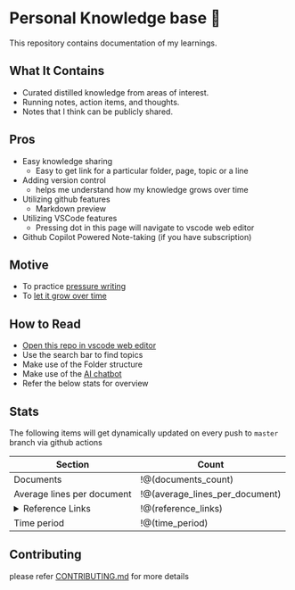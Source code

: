 # Personal Knowledge base 🧠
This repository contains documentation of my learnings.

## What It Contains
- Curated distilled knowledge from areas of interest.
- Running notes, action items, and thoughts.
- Notes that I think can be publicly shared.

## Pros
- Easy knowledge sharing
    - Easy to get link for a particular folder, page, topic or a line
- Adding version control
    - helps me understand how my knowledge grows over time
- Utilizing github features
    - Markdown preview
- Utilizing VSCode features
    - Pressing dot in this page will navigate to vscode web editor
- Github Copilot Powered Note-taking (if you have subscription)

## Motive
- To practice [pressure writing](https://www.youtube.com/shorts/o8sBS0th8xQ)
- To [let it grow over time](https://youtu.be/DMlgzTUT5E0?si=Po-O2G2vAEvfi1YU)

## How to Read
- [Open this repo in vscode web editor](https://github.dev/vignesh14052002/KnowledgeBase)
- Use the search bar to find topics
- Make use of the Folder structure
- Make use of the [AI chatbot](../chatbot/README.md)
- Refer the below stats for overview

## Stats
The following items will get dynamically updated on every push to `master` branch via github actions

<table>
    <thead>
        <tr>
            <th>Section</th>
            <th>Count</th>
        </tr>
    </thead>
    <tbody>
        <tr>
            <td>Documents</td>
            <td>!@(documents_count)</td>
        </tr>
        <tr>
            <td>Average lines per document</td>
            <td>!@(average_lines_per_document)</td>
        </tr>
        <tr>
            <td><details>
                    <summary>Reference Links</summary>
                    !@(top_reference_sites_table)</details>
            </td>
            <td>!@(reference_links)</td>
        </tr>
        <tr>
            <td>Time period</td>
            <td>!@(time_period)</td>
        </tr>
    </tbody>
</table>

## Contributing
please refer [CONTRIBUTING.md](../CONTRIBUTING.md) for more details